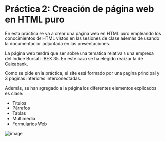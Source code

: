 # Práctica 2: Creación de página web en HTML puro

En esta práctica se va a crear una página web en HTML puro empleando los conocimientos de HTML vistos en las sesiones de clase además de usando la documentación adjuntada en las presentaciones.

La página web tendrá que ser sobre una tematica relativa a una empresa del Indice Bursátil IBEX 35. En este caso se ha elegido realizar la de Caixabank.

Como se pide en la práctica, el site está formado por una pagina principal y 3 paginas interiores interconectadas.  
  
Además, se han agregado a la página los diferentes elementos explicados es clase:  
  
- Títulos  
- Párrafos  
- Tablas  
- Multimedia  
- Formularios Web



![image](https://user-images.githubusercontent.com/81079746/152689278-13efb48e-2e16-480b-b7b6-2206980aac39.png)
